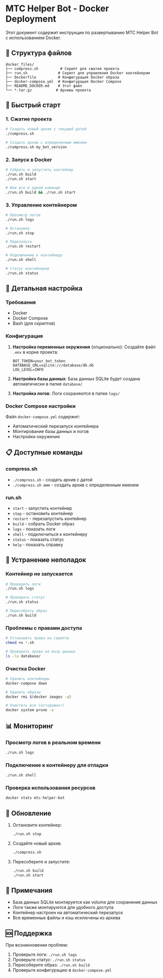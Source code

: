 # MTC Helper Bot - Docker Deployment

Этот документ содержит инструкции по развертыванию MTC Helper Bot с использованием Docker.

## 📁 Структура файлов

```
docker_files/
├── compress.sh          # Скрипт для сжатия проекта
├── run.sh              # Скрипт для управления Docker контейнером
├── Dockerfile          # Конфигурация Docker образа
├── docker-compose.yml  # Конфигурация Docker Compose
├── README_DOCKER.md    # Этот файл
└── *.tar.gz           # Архивы проекта
```

## 🚀 Быстрый старт

### 1. Сжатие проекта

```bash
# Создать новый архив с текущей датой
./compress.sh

# Создать архив с определенным именем
./compress.sh my_bot_version
```

### 2. Запуск в Docker

```bash
# Собрать и запустить контейнер
./run.sh build
./run.sh start

# Или все в одной команде
./run.sh build && ./run.sh start
```

### 3. Управление контейнером

```bash
# Просмотр логов
./run.sh logs

# Остановка
./run.sh stop

# Перезапуск
./run.sh restart

# Подключение к контейнеру
./run.sh shell

# Статус контейнеров
./run.sh status
```

## 🔧 Детальная настройка

### Требования

- Docker
- Docker Compose
- Bash (для скриптов)

### Конфигурация

1. **Настройка переменных окружения** (опционально):
   Создайте файл `.env` в корне проекта:
   ```env
   BOT_TOKEN=your_bot_token
   DATABASE_URL=sqlite:///database/db.db
   LOG_LEVEL=INFO
   ```

2. **Настройка базы данных**:
   База данных SQLite будет создана автоматически в папке `database/`

3. **Настройка логов**:
   Логи сохраняются в папке `logs/`

### Docker Compose настройки

Файл `docker-compose.yml` содержит:
- Автоматический перезапуск контейнера
- Монтирование базы данных и логов
- Настройки окружения

## 📋 Доступные команды

### compress.sh
- `./compress.sh` - создать архив с датой
- `./compress.sh имя` - создать архив с определенным именем

### run.sh
- `start` - запустить контейнер
- `stop` - остановить контейнер  
- `restart` - перезапустить контейнер
- `build` - собрать Docker образ
- `logs` - показать логи
- `shell` - подключиться к контейнеру
- `status` - показать статус
- `help` - показать справку

## 🐛 Устранение неполадок

### Контейнер не запускается
```bash
# Проверить логи
./run.sh logs

# Проверить статус
./run.sh status

# Пересобрать образ
./run.sh build
```

### Проблемы с правами доступа
```bash
# Установить права на скрипты
chmod +x *.sh

# Проверить права на базу данных
ls -la database/
```

### Очистка Docker
```bash
# Удалить контейнеры
docker-compose down

# Удалить образы
docker rmi $(docker images -q)

# Очистить все (осторожно!)
docker system prune -a
```

## 📊 Мониторинг

### Просмотр логов в реальном времени
```bash
./run.sh logs
```

### Подключение к контейнеру для отладки
```bash
./run.sh shell
```

### Проверка использования ресурсов
```bash
docker stats mtc-helper-bot
```

## 🔄 Обновление

1. Остановите контейнер:
   ```bash
   ./run.sh stop
   ```

2. Создайте новый архив:
   ```bash
   ./compress.sh
   ```

3. Пересоберите и запустите:
   ```bash
   ./run.sh build
   ./run.sh start
   ```

## 📝 Примечания

- База данных SQLite монтируется как volume для сохранения данных
- Логи также монтируются для удобного доступа
- Контейнер настроен на автоматический перезапуск
- Все временные файлы и кэш исключены из архива

## 🆘 Поддержка

При возникновении проблем:
1. Проверьте логи: `./run.sh logs`
2. Проверьте статус: `./run.sh status`
3. Пересоберите образ: `./run.sh build`
4. Проверьте конфигурацию в `docker-compose.yml`
